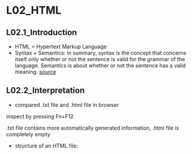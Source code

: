 # L02_HTML

## L02.1_Introduction
- HTML = Hypertext Markup Language
- Syntax + Semantics: In summary, syntax is the concept that concerns itself only whether or not the sentence is valid for the grammar of the language. Semantics is about whether or not the sentence has a valid meaning. [source](https://stackoverflow.com/questions/17930267/what-is-the-difference-between-syntax-and-semantics-in-programming-languages)

## L02.2_Interpretation
- compared .txt file and .html file in browser

inspect by pressing Fn+F12

.txt file contains more automatically generated information, .html file is completely empty
- structure of an HTML file:

